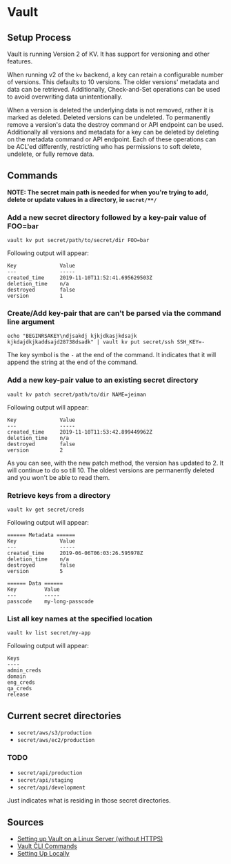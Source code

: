 # Vault

## Setup Process
Vault is running Version 2 of KV. It has support for versioning and other features.

When running v2 of the `kv` backend, a key can retain a configurable number of versions. This defaults to 10 versions. The older versions' metadata and data can be retrieved. Additionally, Check-and-Set operations can be used to avoid overwriting data unintentionally.

When a version is deleted the underlying data is not removed, rather it is marked as deleted. Deleted versions can be undeleted. To permanently remove a version's data the destroy command or API endpoint can be used. Additionally all versions and metadata for a key can be deleted by deleting on the metadata command or API endpoint. Each of these operations can be ACL'ed differently, restricting who has permissions to soft delete, undelete, or fully remove data.

## Commands
**NOTE: The secret main path is needed for when you're trying to add, delete or update values in a directory, ie `secret/**/`**

### Add a new secret directory followed by a key-pair value of FOO=bar
`vault kv put secret/path/to/secret/dir FOO=bar`

Following output will appear:

```
Key              Value
---              -----
created_time     2019-11-10T11:52:41.695629503Z
deletion_time    n/a
destroyed        false
version          1
```

### Create/Add key-pair that are can't be parsed via the command line argument
`echo "BEGINRSAKEY\ndjsakdj kjkjdkasjkdsajk kjkdajdkjkaddsajd28738dsadk" | vault kv put secret/ssh SSH_KEY=-`

The key symbol is the `-` at the end of the command. It indicates that it will append the string at the end of the command.

### Add a new key-pair value to an existing secret directory 
`vault kv patch secret/path/to/dir NAME=jeiman`

Following output will appear:

```
Key              Value
---              -----
created_time     2019-11-10T11:53:42.899449962Z
deletion_time    n/a
destroyed        false
version          2
```

As you can see, with the new patch method, the version has updated to 2. It will continue to do so till 10.  The oldest versions are permanently deleted and you won't be able to read them.

### Retrieve keys from a directory
`vault kv get secret/creds`

Following output will appear:

```
====== Metadata ======
Key              Value
---              -----
created_time     2019-06-06T06:03:26.595978Z
deletion_time    n/a
destroyed        false
version          5

====== Data ======
Key         Value
---         -----
passcode    my-long-passcode
```

### List all key names at the specified location
`vault kv list secret/my-app`

Following output will appear:
```
Keys
----
admin_creds
domain
eng_creds
qa_creds
release
```

## Current secret directories

- `secret/aws/s3/production`
- `secret/aws/ec2/production`

### TODO
- `secret/api/production`
- `secret/api/staging`
- `secret/api/development`

Just indicates what is residing in those secret directories.

## Sources

- [Setting up Vault on a Linux Server (without HTTPS)](https://computingforgeeks.com/install-and-configure-vault-server-linux/)
- [Vault CLI Commands](https://www.vaultproject.io/docs/commands/index.html)
- [Setting Up Locally](https://learn.hashicorp.com/vault/getting-started/deploy)